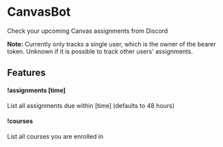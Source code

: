 # CanvasBot
Check your upcoming Canvas assignments from Discord

**Note:** Currently only tracks a single user, which is the owner of the bearer token. Unknown if it is possible to track other users' assignments.

## Features
#### !assignments [time]
List all assignments due within [time] (defaults to 48 hours)
#### !courses
List all courses you are enrolled in


